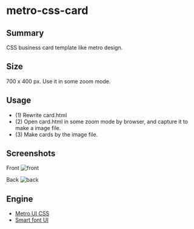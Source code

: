 metro-css-card
==============

Summary
-------
CSS business card template like metro design.

Size
----
700 x 400 px. Use  it in some zoom mode.

Usage
-----
- (1) Rewrite card.html
- (2) Open card.html in some zoom mode by browser, and capture it to make a image file.
- (3) Make cards by the image file.

Screenshots
-----------
Front
![front](https://raw.githubusercontent.com/kobake/metro-css-card/master/screenshots/1_front.png)

Back
![back](https://raw.githubusercontent.com/kobake/metro-css-card/master/screenshots/2_back.png)

Engine
------
- [Metro UI CSS](http://metroui.org.ua/)
- [Smart font UI](http://www.flopdesign.com/freefont/smartfont.html)
